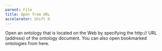 ```yaml
---
parent: File
title: Open from URL
accelerator: Shift O
---
```

Open an ontology that is located on the Web by specifying the http:// URL (address) of the ontology document.  You can also open bookmarked ontologies from here.

